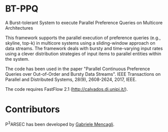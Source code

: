 # BT-PPQ
A Burst-tolerant System to execute Parallel Preference Queries on Multicore Architectures

This framework supports the parallel execution of preference queries (e.g., skyline, top-k) in multicore systems using a sliding-window approach on data streams. The framework deals with bursty and time-varying input rates using a clever distribution strategies of input items to parallel entities within the system.

The code has been used in the paper "Parallel Continuous Preference Queries over Out-of-Order and Bursty Data Streams". IEEE Transactions on Parallel and Distributed Systems, 28(9), 2608-2624, 2017, IEEE.

The code requires FastFlow 2.1 (http://calvados.di.unipi.it/).

# Contributors
P<sup>3</sup>ARSEC has been developed by [Gabriele Mencagli](mailto:mencagli@di.unipi.it).
